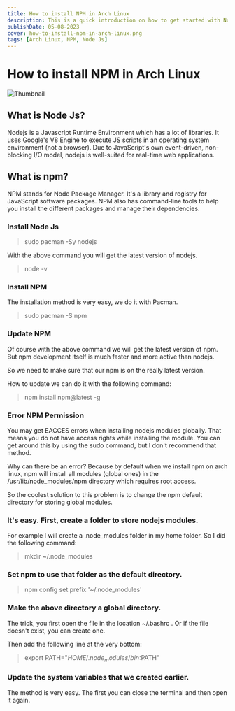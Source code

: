 ```yaml
---
title: How to install NPM in Arch Linux
description: This is a quick introduction on how to get started with Nuxt 3.
publishDate: 05-08-2023
cover: how-to-install-npm-in-arch-linux.png
tags: [Arch Linux, NPM, Node Js]
---
```


# How to install NPM in Arch Linux

![Thumbnail](/images/blog/how-to-install-npm-in-arch-linux.png)

## What is Node Js?

Nodejs is a Javascript Runtime Environment which has a lot of libraries. It uses Google's V8 Engine to execute JS scripts in an operating system environment (not a browser). Due to JavaScript's own event-driven, non-blocking I/O model, nodejs is well-suited for real-time web applications.

## What is npm?

NPM stands for Node Package Manager. It's a library and registry for JavaScript software packages. NPM also has command-line tools to help you install the different packages and manage their dependencies.

### Install Node Js

> sudo pacman -Sy nodejs

With the above command you will get the latest version of nodejs.

> node -v

### Install NPM

The installation method is very easy, we do it with Pacman.

> sudo pacman -S npm

### Update NPM

Of course with the above command we will get the latest version of npm. But npm development itself is much faster and more active than nodejs. 

So we need to make sure that our npm is on the really latest version.

How to update we can do it with the following command:

> npm install npm@latest -g

### Error NPM Permission

You may get EACCES errors when installing nodejs modules globally. That means you do not have access rights while installing the module. You can get around this by using the sudo command, but I don't recommend that method.

Why can there be an error? Because by default when we install npm on arch linux, npm will install all modules (global ones) in the /usr/lib/node_modules/npm directory which requires root access. 

So the coolest solution to this problem is to change the npm default directory for storing global modules.

### It's easy. First, create a folder to store nodejs modules.

For example I will create a .node_modules folder in my home folder. So I did the following command:

> mkdir ~/.node_modules

### Set npm to use that folder as the default directory.

> npm config set prefix '~/.node_modules'

### Make the above directory a global directory.

The trick, you first open the file in the location ~/.bashrc . Or if the file doesn't exist, you can create one.

Then add the following line at the very bottom:

> export PATH="$HOME/.node_modules/bin:$PATH"

### Update the system variables that we created earlier.

The method is very easy. The first you can close the terminal and then open it again.
